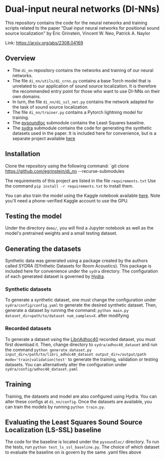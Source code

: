 # Dual-input neural networks (DI-NNs)
This repository contains the code for the neural networks and training scripts
related to the paper "Dual input neural networks for positional sound source localization"
by Eric Grinstein, Vincent W. Neo, Patrick A. Naylor

Link: https://arxiv.org/abs/2308.04169

## Overview
* The `di_nn` repository contains the networks and training of our neural networks.
* The file `di_nn/utils/di_crnn.py` contains a base Torch model that is unrelated to our application of sound source localization. It is therefore the recommended entry point for those who want to use DI-NNs on their own domains.
* In turn, the file `di_nn/di_ssl_net.py` contains the network adapted for the task of sound source localization.
* The file `di_nn/trainer.py` contains a Pytorch lightning model for training.
* The [pysoundloc](https://github.com/SOUNDS-RESEARCH/pysoundloc) submodule contains the Least Squares baseline. 
* The [sydra](https://github.com/SOUNDS-RESEARCH/pysoundloc) submodule contains the code for generating the synthetic datasets used in the paper. It is included here for convenience, but is a separate project available [here](https://github.com/SOUNDS-RESEARCH/sydra)


## Installation

Clone the repository using the following command:
`git clone https://github.com/egrinstein/di_nn --recurse-submodules 

The requirements of this project are listed in the file `requirements.txt`
Use the command `pip install -r requirements.txt` to install them.

You can also train the model using the Kaggle notebook available [here](https://www.kaggle.com/code/egrinstein/di-nn-training-notebook).
Note you'll need a phone-verified Kaggle account to use the GPU.

## Testing the model
Under the directory `demo/`, you will find a Jupyter notebook as well as the model's pretrained weights and a small testing dataset.  

## Generating the datasets
Synthetic data was generated using a package created by the authors called SYDRA (SYnthetic Datasets for Room Acoustics).
This package is included here for convenience under the `sydra` directory. The configuration of each generated dataset is governed by [Hydra](www.hydra.cc).


### Synthetic datasets
To generate a synthetic dataset, one must change the configuration under `sydra/config/config.yaml` to generate the desired synthetic dataset.
Then, generate a dataset by running the command: `python main.py dataset_dir=path/to/dataset num_samples=X`.
after modifying

### Recorded datasets
To generate a dataset using the [LibriAdhoc40](https://github.com/ISmallFish/Libri-adhoc40) recorded dataset, you must first download it.
Then, change directory to `sydra/adhoc40_dataset` and run the command `python generate_dataset.py input_dir=/path/to/libri_adhoc40_dataset output_dir=/output/path mode='train|validation|test'`
to generate the training, validation or testing datasets. You can alternatively alter the configuration under `sydra/config/adhoc40_dataset.yaml`

## Training
Training, the datasets and model are also configured using Hydra. You can alter these configs at `di_nn/config`.
Once the datasets are available, you can train the models by running `python train.py`.

## Evaluating the Least Squares Sound Source Localization (LS-SSL) baseline
The code for the baseline is located under the `pysoundloc/` directory. To run the tests, run `python test_ls_ssl_baseline.py`. The choice of which dataset to evaluate the baseline on is govern by the same .yaml files above
